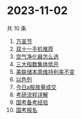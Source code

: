 # 2023-11-02

共 10 条

<!-- BEGIN -->
<!-- 最后更新时间 Thu Nov 02 2023 00:15:32 GMT+0800 (China Standard Time) -->

1. [万圣节](https://www.zhihu.com/search?q=万圣节)
1. [双十一手机推荐](https://www.zhihu.com/search?q=双十一手机推荐)
1. [空气净化器怎么选](https://www.zhihu.com/search?q=空气净化器怎么选)
1. [三大指数集体低开](https://www.zhihu.com/search?q=三大指数集体低开)
1. [美联储本周维持利率不变](https://www.zhihu.com/search?q=美联储本周维持利率不变)
1. [以色列](https://www.zhihu.com/search?q=以色列)
1. [今日a股放量成交](https://www.zhihu.com/search?q=今日a股放量成交)
1. [考研流程详解](https://www.zhihu.com/search?q=考研流程详解)
1. [国考备考经验](https://www.zhihu.com/search?q=国考备考经验)
1. [国考报名](https://www.zhihu.com/search?q=国考报名)

<!-- END -->
